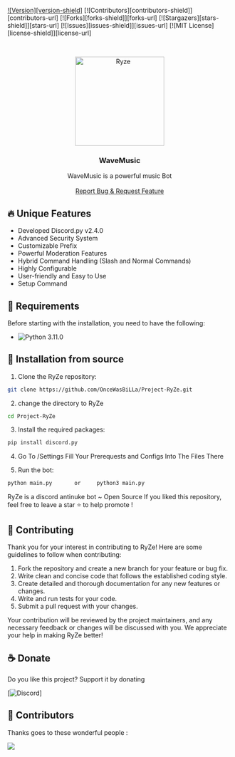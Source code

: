 

[![Version][version-shield]](version-url)
[![Contributors][contributors-shield]][contributors-url]
[![Forks][forks-shield]][forks-url]
[![Stargazers][stars-shield]][stars-url]
[![Issues][issues-shield]][issues-url]
[![MIT License][license-shield]][license-url]

<!-- PROJECT LOGO -->
<br />
<p align="center">
  <a href="https://github.com/OnceWasBiLLa/Project-RyZe">
    <img src="https://cdn.discordapp.com/attachments/1229371303480524934/1229403900021313597/apple-touch-icon.png?ex=662f8e9a&is=661d199a&hm=018763dce1d66ff0b032f163a195f8cb3bd233c1858c19ab5b4ab3500007eb2a&" alt="Ryze" width="200" height="200">
  </a>

  <h3 align="center">WaveMusic</h3>

  <p align="center">
    WaveMusic is  a powerful music Bot
    <br />
    <br />
    <a href="https://github.com/OnceWasBiLLa/Project-RyZe">Report Bug & Request Feature</a>
  </p>
</p>
<!-- ABOUT THE PROJECT -->

## 🔥 Unique Features

- Developed Discord.py v2.4.0
- Advanced Security System
- Customizable Prefix
- Powerful Moderation Features
- Hybrid Command Handling (Slash and Normal Commands)
- Highly Configurable
- User-friendly and Easy to Use
- Setup Command




## 🔧 Requirements

Before starting with the installation, you need to have the following:

- ![Python 3.11.0](https://img.shields.io/badge/Python_3.10-3) 



## 🚀 Installation from source

1. Clone the RyZe repository:

```bash
git clone https://github.com/OnceWasBiLLa/Project-RyZe.git
```

2. change the directory to RyZe

```bash
cd Project-RyZe
```

3. Install the required packages:

```bash
pip install discord.py
```

4. Go To /Settings Fill Your Prerequests and Configs Into The Files There

5. Run the bot:

```bash
python main.py       or     python3 main.py
```



RyZe is a discord antinuke bot ~ Open Source
If you liked this repository, feel free to leave a star ⭐ to help promote !

## 📜 Contributing

Thank you for your interest in contributing to RyZe! Here are some guidelines to follow when contributing:

1. Fork the repository and create a new branch for your feature or bug fix.
2. Write clean and concise code that follows the established coding style.
3. Create detailed and thorough documentation for any new features or changes.
4. Write and run tests for your code.
5. Submit a pull request with your changes.

Your contribution will be reviewed by the project maintainers, and any necessary feedback or changes will be discussed with you. We appreciate your help in making RyZe better!

## ☕ Donate

Do you like this project? Support it by donating

[![Discord](https://discord.gg/packers)]

## 👥 Contributors

Thanks goes to these wonderful people :

<a href="https://github.com/OnceWasBiLLa/Project-RyZe/graphs/contributors">
  <img src="https://img.shields.io/badge/Python_3.10-3" />
</a>
